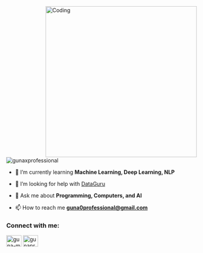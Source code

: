 <img align="right" alt="Coding" width="400" src="https://github-readme-stats.vercel.app/api?username=gunaxprofessional&show_icons=true&locale=en" alt="gunaxprofessional">

<p align="left"> <img src="https://komarev.com/ghpvc/?username=gunaxprofessional&label=Profile%20views&color=0e75b6&style=flat" alt="gunaxprofessional" /> </p>

- 🌱 I’m currently learning **Machine Learning, Deep Learning, NLP**

- 🤝 I’m looking for help with [DataGuru](https://github.com/gunaxprofessional/DataGuru)

- 💬 Ask me about **Programming, Computers, and AI**

- 📫 How to reach me **guna0professional@gmail.com**

<h3 align="left">Connect with me:</h3>
<p align="left">
<a href="https://linkedin.com/in/guna-m" target="blank"><img align="center" src="https://raw.githubusercontent.com/rahuldkjain/github-profile-readme-generator/master/src/images/icons/Social/linked-in-alt.svg" alt="guna-m" height="30" width="40" /></a>
<a href="https://kaggle.com/gunapro" target="blank"><img align="center" src="https://raw.githubusercontent.com/rahuldkjain/github-profile-readme-generator/master/src/images/icons/Social/kaggle.svg" alt="gunapro" height="30" width="40" /></a>
</p>
